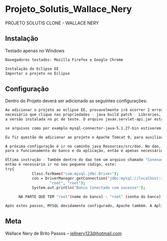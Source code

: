 # Projeto_Solutis_Wallace_Nery
PROJETO SOLUTIS CLONE - WALLACE NERY

## Instalação
Testado apenas no Windows
```sh
Navegadores testados: Mozilla Firefox e Google Chrome
```
```sh
Instalação do Eclipse EE
Importar o projeto no Eclipse
```
## Configuração
Dentro do Projeto deverá ser adicionado as seguintes configurações:
```sh
Ao adicionar o projeto ao eclipse EE, provavelmente irá ocorrer 2 erros comuns, Versão do Java diferente e o Javax.servlet-api.jar. É
necessário que clique nas propriedades - java build patch - Libraries, nessa opção aparecerá os erros tanto da versão diferente do java, que apenas será necessário selecionar
a versão instalada no pc de teste. O arquivo javax.servlet-api.jar está no seguinte caminho - WEB CONTENT/lib. após adicionar o projeto estará quase funcionando.
```
```sh
se arquivos como por exemplo mysql-connector-java-5.1.27-bin estiverem dando erro ou jstl, eles estarão na pasta WEB-INF/lib
```
```sh
Eu fiz questão de adicionar ao projeto o Apache Tomcat 9, para auxiliar quem for testar. Caso precise quebrar um galho :v.
```
```sh
A próxima configuração é ir no caminho java Resources/src/dao. No dao, será encontrado um simples banco de dados, que será necessário
para o funcionamento do banco e da aplicação, então é apenas necessário copiar o codigo, colar e executar no MySQL workbench.
```
```sh
Última instrução - Também dentro do dao tem um arquivo chamado "ConexaoSingleton", este está configurado com a senha e usuário do meu banco,
então é necessário ir no seu pequeno código, este: 
try{
		 	Class.forName("com.mysql.jdbc.Driver");
			con = DriverManager.getConnection("jdbc:mysql://localhost:3306/SOLUTIS",
					"root", "root");
			System.out.println("Banco Conectado com sucesso!");
      
      NA PARTE QUE TEM "root"(nome do banco) - "root" (senha do banco) alterar respectivamente.
```
```sh
Após estes passos, MYSQL devidamente configurado, Apache também. A Aplicação pode ser executada. (Aproveitem as referências :v)
```
## Meta
Wallace Nery de Brito Passos – jellnery123@hotmail.com

